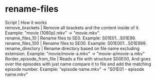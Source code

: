 # rename-files
Script                    | How it works<br>
remove_brackets           | Remove all brackets and the content inside of it. Example: "movie (1080p).mkv" -> "movie.mkv".<br>
rename_files_10           | Rename files to S<season>E0<counter>. Example: S01E01...S01E99.<br>
rename_files_100          | Rename files to S<season>E00<counter>. Example: S01E001...S01E999.<br>
rename_directory          | Rename directory based on file name excluding extension. Example: "movie/movie-a.mkv" -> "movie-a/movie-a.mkv"<br>
Rorder_episode_from_file  | Reads a file with structure S00E00, And goes over the episodes with just name compare it to file and add the matching episode number. Example: "episode name.mkv" -> "S01E01 - episode name.mkv"
